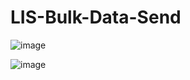 # LIS-Bulk-Data-Send

![image](https://github.com/user-attachments/assets/61f918c8-a6a1-431d-9d41-cca9e88d6757)

![image](https://github.com/user-attachments/assets/b8c07f75-d84a-4088-853c-7b33ec1eacc0)

